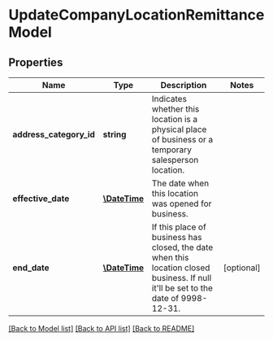 # UpdateCompanyLocationRemittanceModel

## Properties
Name | Type | Description | Notes
------------ | ------------- | ------------- | -------------
**address_category_id** | **string** | Indicates whether this location is a physical place of business or a temporary salesperson location. | 
**effective_date** | [**\DateTime**](\DateTime.md) | The date when this location was opened for business. | 
**end_date** | [**\DateTime**](\DateTime.md) | If this place of business has closed, the date when this location closed business. If null it&#39;ll be set to the date of 9998-12-31. | [optional] 

[[Back to Model list]](../README.md#documentation-for-models) [[Back to API list]](../README.md#documentation-for-api-endpoints) [[Back to README]](../README.md)


